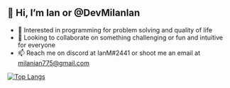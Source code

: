 👋 Hi, I’m Ian or @DevMilanIan
---
- 👀 Interested in programming for problem solving and quality of life
- 🤝 Looking to collaborate on something challenging or fun and intuitive for everyone
- 📫 Reach me on discord at IanM#2441 or shoot me an email at milanian775@gmail.com

[![Top Langs](https://github-readme-stats.vercel.app/api/top-langs/?username=DevMilanIan&layout=compact&theme=apprentice&show_icons=true&langs_count=4)](https://github.com/anuraghazra/github-readme-stats#top-languages-card)

<!---
DevMilanIan/DevMilanIan is a ✨ special ✨ repository because its `README.md` (this file) appears on your GitHub profile.
You can click the Preview link to take a look at your changes.
--->
